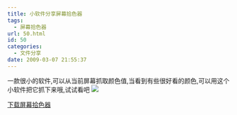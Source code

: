 ```yaml
---
title: 小软件分享屏幕拾色器
tags:
  - 屏幕拾色器
url: 50.html
id: 50
categories:
  - 文件分享
date: 2009-03-07 21:55:37
---
```


一款很小的软件,可以从当前屏幕抓取颜色值,当看到有些很好看的颜色,可以用这个小软件把它抓下来哦,试试看吧 [![](http://topsz.blog.35.com/files/2009/03/111.jpg)](http://topsz.blog.35.com/files/2009/03/111.jpg)  

[下载屏幕拾色器](http://cid-1f2c5513fd9f3c44.skydrive.live.com/self.aspx/%e9%ad%85%e8%81%9a%e8%8b%8f%e5%b7%9e/%e5%b1%8f%e5%b9%95%e6%8b%be%e8%89%b2%e5%99%a8.rar)